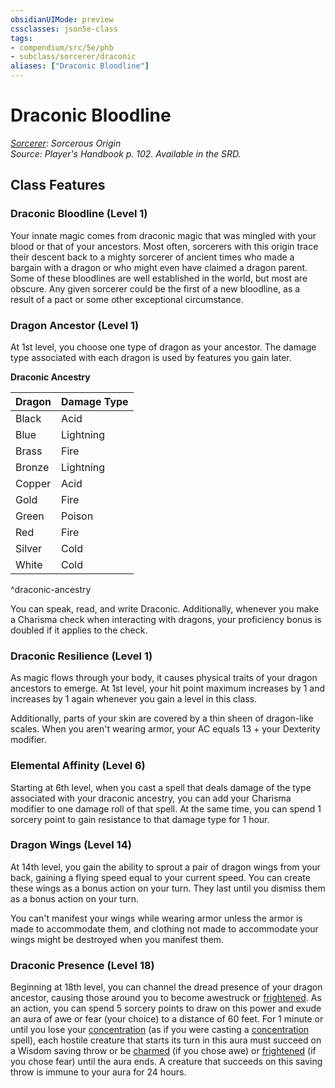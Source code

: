 ```yaml
---
obsidianUIMode: preview
cssclasses: json5e-class
tags:
- compendium/src/5e/phb
- subclass/sorcerer/draconic
aliases: ["Draconic Bloodline"]
---
```

# Draconic Bloodline
*[Sorcerer](sorcerer.md): Sorcerous Origin*  
*Source: Player's Handbook p. 102. Available in the SRD.*  


## Class Features

### Draconic Bloodline (Level 1)

Your innate magic comes from draconic magic that was mingled with your blood or that of your ancestors. Most often, sorcerers with this origin trace their descent back to a mighty sorcerer of ancient times who made a bargain with a dragon or who might even have claimed a dragon parent. Some of these bloodlines are well established in the world, but most are obscure. Any given sorcerer could be the first of a new bloodline, as a result of a pact or some other exceptional circumstance.

### Dragon Ancestor (Level 1)

At 1st level, you choose one type of dragon as your ancestor. The damage type associated with each dragon is used by features you gain later.

**Draconic Ancestry**

| Dragon | Damage Type |
|--------|-------------|
| Black | Acid |
| Blue | Lightning |
| Brass | Fire |
| Bronze | Lightning |
| Copper | Acid |
| Gold | Fire |
| Green | Poison |
| Red | Fire |
| Silver | Cold |
| White | Cold |
^draconic-ancestry

You can speak, read, and write Draconic. Additionally, whenever you make a Charisma check when interacting with dragons, your proficiency bonus is doubled if it applies to the check.

### Draconic Resilience (Level 1)

As magic flows through your body, it causes physical traits of your dragon ancestors to emerge. At 1st level, your hit point maximum increases by 1 and increases by 1 again whenever you gain a level in this class.

Additionally, parts of your skin are covered by a thin sheen of dragon-like scales. When you aren't wearing armor, your AC equals 13 + your Dexterity modifier.

### Elemental Affinity (Level 6)

Starting at 6th level, when you cast a spell that deals damage of the type associated with your draconic ancestry, you can add your Charisma modifier to one damage roll of that spell. At the same time, you can spend 1 sorcery point to gain resistance to that damage type for 1 hour.

### Dragon Wings (Level 14)

At 14th level, you gain the ability to sprout a pair of dragon wings from your back, gaining a flying speed equal to your current speed. You can create these wings as a bonus action on your turn. They last until you dismiss them as a bonus action on your turn.

You can't manifest your wings while wearing armor unless the armor is made to accommodate them, and clothing not made to accommodate your wings might be destroyed when you manifest them.

### Draconic Presence (Level 18)

Beginning at 18th level, you can channel the dread presence of your dragon ancestor, causing those around you to become awestruck or [frightened](rules/conditions.md#frightened). As an action, you can spend 5 sorcery points to draw on this power and exude an aura of awe or fear (your choice) to a distance of 60 feet. For 1 minute or until you lose your [concentration](rules/conditions.md#concentration) (as if you were casting a [concentration](rules/conditions.md#concentration) spell), each hostile creature that starts its turn in this aura must succeed on a Wisdom saving throw or be [charmed](rules/conditions.md#charmed) (if you chose awe) or [frightened](rules/conditions.md#frightened) (if you chose fear) until the aura ends. A creature that succeeds on this saving throw is immune to your aura for 24 hours.